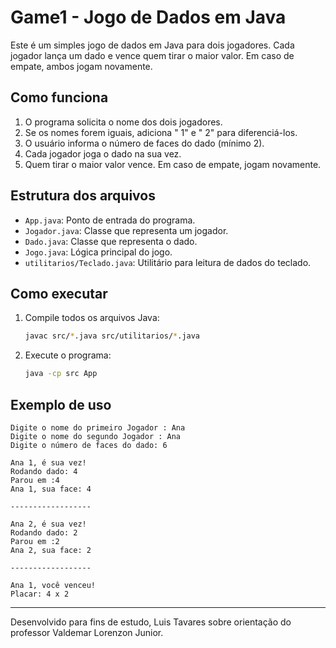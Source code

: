 # Game1 - Jogo de Dados em Java

Este é um simples jogo de dados em Java para dois jogadores. Cada jogador lança um dado e vence quem tirar o maior valor. Em caso de empate, ambos jogam novamente.

## Como funciona

1. O programa solicita o nome dos dois jogadores.
2. Se os nomes forem iguais, adiciona " 1" e " 2" para diferenciá-los.
3. O usuário informa o número de faces do dado (mínimo 2).
4. Cada jogador joga o dado na sua vez.
5. Quem tirar o maior valor vence. Em caso de empate, jogam novamente.

## Estrutura dos arquivos

- `App.java`: Ponto de entrada do programa.
- `Jogador.java`: Classe que representa um jogador.
- `Dado.java`: Classe que representa o dado.
- `Jogo.java`: Lógica principal do jogo.
- `utilitarios/Teclado.java`: Utilitário para leitura de dados do teclado.

## Como executar

1. Compile todos os arquivos Java:
    ```sh
    javac src/*.java src/utilitarios/*.java
    ```
2. Execute o programa:
    ```sh
    java -cp src App
    ```

## Exemplo de uso

```
Digite o nome do primeiro Jogador : Ana
Digite o nome do segundo Jogador : Ana
Digite o número de faces do dado: 6

Ana 1, é sua vez!
Rodando dado: 4
Parou em :4
Ana 1, sua face: 4

------------------

Ana 2, é sua vez!
Rodando dado: 2
Parou em :2
Ana 2, sua face: 2

------------------

Ana 1, você venceu!
Placar: 4 x 2
```

---

Desenvolvido para fins de estudo, Luis Tavares sobre orientação do professor Valdemar Lorenzon Junior.

